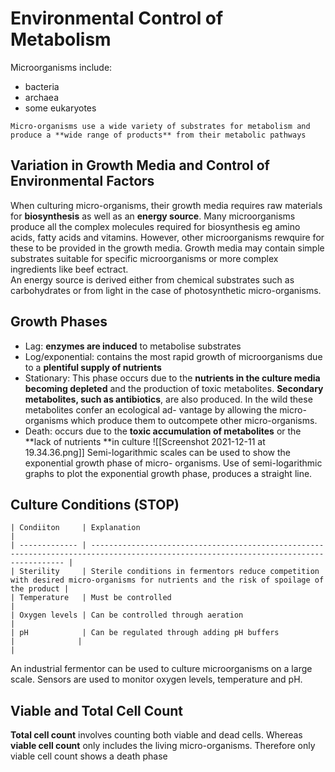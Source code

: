 # Environmental Control of Metabolism
Microorganisms include:
- bacteria
- archaea
- some eukaryotes
 ```ad-key
 Micro-organisms use a wide variety of substrates for metabolism and produce a **wide range of products** from their metabolic pathways
 ```
 ## Variation in Growth Media and Control of Environmental Factors
 When culturing micro-organisms, their growth media requires raw materials for **biosynthesis** as well as an **energy source**.
 Many microorganisms produce all the complex molecules required for biosynthesis eg amino acids, fatty acids and vitamins. However, other microorganisms rewquire for these to be provided in the growth media. Growth media may contain simple substrates suitable for specific microorganisms or more complex ingredients like beef ectract.  
An energy source is derived either from chemical substrates such as carbohydrates or from light in the case of photosynthetic micro-organisms.
 
 ## Growth Phases
 - Lag: **enzymes are induced** to metabolise substrates
 - Log/exponential: contains the most rapid growth of microorganisms due to a **plentiful supply of nutrients**
 - Stationary:  This phase occurs due to the **nutrients in the culture media becoming depleted** and the production of toxic metabolites. **Secondary metabolites, such as antibiotics**, are also produced. In the wild these metabolites confer an ecological ad- vantage by allowing the micro-organisms which produce them to outcompete other micro-organisms.
 - Death: occurs due to the **toxic accumulation of metabolites** or the **lack of nutrients **in culture
![[Screenshot 2021-12-11 at 19.34.36.png]]
Semi-logarithmic scales can be used to show the exponential growth phase of micro- organisms. Use of semi-logarithmic graphs to plot the exponential growth phase, produces a straight line.

## Culture Conditions (STOP)
```ad-key
| Condiiton     | Explanation                                                                                                                            |
| ------------- | -------------------------------------------------------------------------------------------------------------------------------------- |
| Sterility     | Sterile conditions in fermentors reduce competition with desired micro-organisms for nutrients and the risk of spoilage of the product |
| Temperature   | Must be controlled                                                                                                                     |
| Oxygen levels | Can be controlled through aeration                                                                                                     |
| pH            | Can be regulated through adding pH buffers                                                                                             |              |                                                                                                                                        |
```
 An industrial fermentor can be used to culture microorganisms on a large scale. Sensors are used to monitor oxygen levels, temperature and pH.

 ## Viable and Total Cell Count
 **Total cell count** involves counting both viable and dead cells. Whereas **viable cell count** only includes the living micro-organisms. Therefore only viable cell count shows a death phase
 
